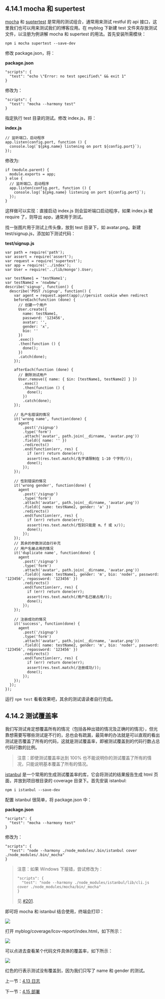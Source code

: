 ## 4.14.1 mocha 和 supertest

[mocha](https://www.npmjs.com/package/mocha) 和 [suptertest](https://www.npmjs.com/package/supertest) 是常用的测试组合，通常用来测试 restful 的 api 接口，这里我们也可以用来测试我们的博客应用。在 myblog 下新建 test 文件夹存放测试文件，以注册为例讲解 mocha 和 supertest 的用法。首先安装所需模块：

```
npm i mocha supertest --save-dev
```

修改 package.json，将：

**package.json**

```
"scripts": {
  "test": "echo \"Error: no test specified\" && exit 1"
}
```

修改为：

```
"scripts": {
  "test": "mocha --harmony test"
}
```

指定执行 test 目录的测试。修改 index.js，将：

**index.js**

```
// 监听端口，启动程序
app.listen(config.port, function () {
  console.log(`${pkg.name} listening on port ${config.port}`);
});
```

修改为:

```
if (module.parent) {
  module.exports = app;
} else {
  // 监听端口，启动程序
  app.listen(config.port, function () {
    console.log(`${pkg.name} listening on port ${config.port}`);
  });
}
```

这样做可以实现：直接启动 index.js 则会监听端口启动程序，如果 index.js 被 require 了，则导出 app，通常用于测试。

找一张图片用于测试上传头像，放到 test 目录下，如 avatar.png。新建 test/signup.js，添加如下测试代码：

**test/signup.js**

```
var path = require('path');
var assert = require('assert');
var request = require('supertest');
var app = require('../index');
var User = require('../lib/mongo').User;

var testName1 = 'testName1';
var testName2 = 'nswbmw';
describe('signup', function() {
  describe('POST /signup', function() {
    var agent = request.agent(app);//persist cookie when redirect
    beforeEach(function (done) {
      // 创建一个用户
      User.create({
        name: testName1,
        password: '123456',
        avatar: '',
        gender: 'x',
        bio: ''
      })
      .exec()
      .then(function () {
        done();
      })
      .catch(done);
    });

    afterEach(function (done) {
      // 删除测试用户
      User.remove({ name: { $in: [testName1, testName2] } })
        .exec()
        .then(function () {
          done();
        })
        .catch(done);
    });

    // 名户名错误的情况
    it('wrong name', function(done) {
      agent
        .post('/signup')
        .type('form')
        .attach('avatar', path.join(__dirname, 'avatar.png'))
        .field({ name: '' })
        .redirects()
        .end(function(err, res) {
          if (err) return done(err);
          assert(res.text.match(/名字请限制在 1-10 个字符/));
          done();
        });
    });

    // 性别错误的情况
    it('wrong gender', function(done) {
      agent
        .post('/signup')
        .type('form')
        .attach('avatar', path.join(__dirname, 'avatar.png'))
        .field({ name: testName2, gender: 'a' })
        .redirects()
        .end(function(err, res) {
          if (err) return done(err);
          assert(res.text.match(/性别只能是 m、f 或 x/));
          done();
        });
    });
    // 其余的参数测试自行补充
    // 用户名被占用的情况
    it('duplicate name', function(done) {
      agent
        .post('/signup')
        .type('form')
        .attach('avatar', path.join(__dirname, 'avatar.png'))
        .field({ name: testName1, gender: 'm', bio: 'noder', password: '123456', repassword: '123456' })
        .redirects()
        .end(function(err, res) {
          if (err) return done(err);
          assert(res.text.match(/用户名已被占用/));
          done();
        });
    });

    // 注册成功的情况
    it('success', function(done) {
      agent
        .post('/signup')
        .type('form')
        .attach('avatar', path.join(__dirname, 'avatar.png'))
        .field({ name: testName2, gender: 'm', bio: 'noder', password: '123456', repassword: '123456' })
        .redirects()
        .end(function(err, res) {
          if (err) return done(err);
          assert(res.text.match(/注册成功/));
          done();
        });
    });
  });
});
```

运行 `npm test` 看看效果吧，其余的测试请读者自行完成。

## 4.14.2 测试覆盖率

我们写测试肯定想覆盖所有的情况（包括各种出错的情况及正确时的情况），但光靠想需要写哪些测试是不行的，总也会有疏漏，最简单的办法就是可以直观的看出测试是否覆盖了所有的代码，这就是测试覆盖率，即被测试覆盖到的代码行数占总代码行数的比例。

> 注意：即使测试覆盖率达到 100% 也不能说明你的测试覆盖了所有的情况，只能说明基本覆盖了所有的情况。

[istanbul](https://www.npmjs.com/package/istanbul) 是一个常用的生成测试覆盖率的库，它会将测试的结果报告生成 html 页面，并放到项目根目录的 coverage 目录下。首先安装 istanbul:

```
npm i istanbul --save-dev
```

配置 istanbul 很简单，将 package.json 中：

**package.json**

```
"scripts": {
  "test": "mocha --harmony test"
}
```

修改为：

```
"scripts": {
  "test": "node --harmony ./node_modules/.bin/istanbul cover ./node_modules/.bin/_mocha"
}
```

> 注意：如果 Windows 下报错，尝试修改为：
> ```
> "scripts": {
>   "test": "node --harmony ./node_modules/istanbul/lib/cli.js cover ./node_modules/mocha/bin/_mocha"
> }
> ```
> 见 [#201](https://github.com/nswbmw/N-blog/issues/201).

即可将 mocha 和 istanbul 结合使用，终端会打印：

![](./img/4.14.1.png)

打开 myblog/coverage/Icov-report/index.html，如下所示：

![](./img/4.14.2.png)

可以点进去查看某个代码文件具体的覆盖率，如下所示：

![](./img/4.14.3.png)

红色的行表示测试没有覆盖到，因为我们只写了 name 和 gender 的测试。

上一节：[4.13 日志](https://github.com/nswbmw/N-blog/blob/master/book/4.13%20%E6%97%A5%E5%BF%97.md)

下一节：[4.15 部署](https://github.com/nswbmw/N-blog/blob/master/book/4.15%20%E9%83%A8%E7%BD%B2.md)

